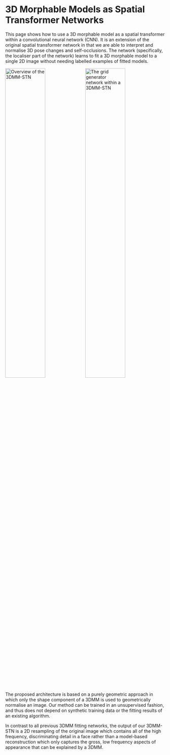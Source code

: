 # 3D Morphable Models as Spatial Transformer Networks

This page shows how to use a 3D morphable model as a spatial transformer within a convolutional neural network (CNN). It is an extension of the original spatial transformer network in that we are able to interpret and normalise 3D pose changes and self-occlusions. The network (specifically, the localiser part of the network) learns to fit a 3D morphable model to a single 2D image without needing labelled examples of fitted models.

<img src="https://github.com/anilbas/3DMMasSTN/blob/master/img/fig1.png" alt="Overview of the 3DMM-STN" width="50%"><img src="https://github.com/anilbas/3DMMasSTN/blob/master/img/fig2.png" alt="The grid generator network within a 3DMM-STN" width="50%">

The proposed architecture is based on a purely geometric approach in which only the shape component of a 3DMM is used to geometrically normalise an image. Our method can be trained in an unsupervised fashion, and thus does not depend on synthetic training data or the fitting results of an existing algorithm.

In contrast to all previous 3DMM fitting networks, the output of our 3DMM-STN is a 2D resampling of the original image which contains all of the high frequency, discriminating detail in a face rather than a model-based reconstruction which only captures the gross, low frequency aspects of appearance that can be explained by a 3DMM.
